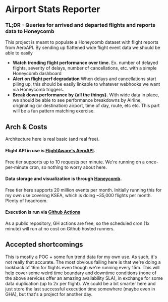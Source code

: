 # Airport Stats Reporter
### TL;DR - Queries for arrived and departed flights and reports data to Honeycomb

This project is meant to populate a Honeycomb dataset with flight reports from 
AeroAPI.  By sending up flattened wide flight event data we should be able to easily
* **Watch trending flight performance over time.**  Ex. number of delayed flights, severity
of delays, number of cancellations, etc. with a simple Honeycomb dashboard
* **Alert on flight perf degradation** When delays and cancellations start piling up, this
should be easily linkable to whatever webhooks we want via Honeycomb triggers. 
* **Break down performance by {all the things}.** With wide data in place, we should be
able to see performance breakdowns by Airline, originating (or destination) airport, 
time of day, route, etc etc.  This part will be a fun pattern matching exercise. 

## Arch & Costs
Architecture here is real basic (and real free).

#### Flight API in use is [FlightAware's AeroAPI](https://flightaware.com/commercial/aeroapi/).  
Free tier supports up to 10 requests per minute.  We're running on a once-per-minute cron, so 
nothing to worry about here. 

#### Data storage and visualization is through [Honeycomb](https://www.honeycomb.io/).
Free tier here supports 20 million events per month.  Initially running this for my 
own use covering KSEA, which is doing ~35,000 flights per month.  Plenty of headroom.

#### Execution is run via [Github Actions](https://github.com/features/actions)
As a public repository, GH actions are free, so the scheduled cron (1x minute) will
run at no cost on Github hosted runners. 


## Accepted shortcomings
This is mostly a POC + some fun trend data for my own use.  As such, it's not really that 
accurate.  The most obvious failing here is that we're doing a lookback of 16m for flights 
even though we're running every 15m.  This will help cover some weird time boundary and 
downtime conditions (none of the above services offer an amazing availability SLA), in 
exchange for some data duplication (up to 2x per flight).  We could be a bit smarter here 
and just store the last successful execution time somewhere (maybe even in GHA), but 
that's a project for another day.